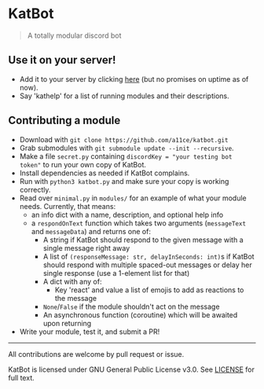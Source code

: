 # KatBot

> A totally modular discord bot

## Use it on your server!

- Add it to your server by clicking [here](https://discord.com/api/oauth2/authorize?client_id=827458123551604756&permissions=378944&scope=bot) (but no promises on uptime as of now).
- Say 'kathelp' for a list of running modules and their descriptions.

## Contributing a module

- Download with `git clone https://github.com/a11ce/katbot.git`
- Grab submodules with `git submodule update --init --recursive`.
- Make a file `secret.py` containing `discordKey = "your testing bot token"` to run your own copy of KatBot.
- Install dependencies as needed if KatBot complains.
- Run with `python3 katbot.py` and make sure your copy is working correctly.
- Read over `minimal.py` in `modules/` for an example of what your module needs. Currently, that means:
    - an info dict with a name, description, and optional help info
    - a `respondOnText` function which takes two arguments (`messageText` and `messageData`) and returns one of: 
        - A string if KatBot should respond to the given message with a single message right away
        - A list of `(responseMessage: str, delayInSeconds: int)`s if KatBot should respond with multiple spaced-out messages or delay her single response (use a 1-element list for that)
        - A dict with any of:
            - Key 'react' and value a list of emojis to add as reactions to the message
        - `None`/`False` if the module shouldn't act on the message
        - An asynchronous function (coroutine) which will be awaited upon returning
- Write your module, test it, and submit a PR!

--- 

All contributions are welcome by pull request or issue.

KatBot is licensed under GNU General Public License v3.0. See [LICENSE](../master/LICENSE) for full text.
